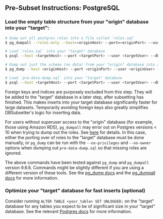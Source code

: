 ## Pre-Subset Instructions: PostgreSQL

### Load the empty table structure from your "origin" database into your "target":

```bash
# Dump out all postgres roles into a file called `roles.sql`
$ pg_dumpall --roles-only --host=<originHost> --port=<originPort> --username=<originUser> --database=<originDb> --file roles.sql

# Load `roles.sql` into your "target" database
$ psql --host <targetHost> --port <targetPort> --user <targetUser> --dbname <targetDb> --file roles.sql

# Dump out just the schema (no data) from your "origin" database into a file called `pre-data-dump.sql`
$ pg_dump --host <originHost> --port <originPort> --user <originUser> --dbname <originDbName> --section pre-data --file pre-data-dump.sql

# Load `pre-data-dump.sql` into your "target" database
$ psql --host <targetHost> --port <targetPort> --user <targetUser> --dbname <targetDb> --file pre-data-dump.sql
```

Foreign keys and indices are purposely excluded from this step. They will be added to the "target" database in a later step, after subsetting has finished. This makes inserts into your target database significantly faster for large datasets. Temporarily avoiding foreign keys also greatly simplifies DBSubsetter's logic for inserting data.

For users without superuser access to the "origin" database (for example, those using Amazon RDS), `pg_dumpall` may error out on Postgres versions < 10 when trying to dump out the roles. See [here](http://www.thatguyfromdelhi.com/2016/12/custom-pgdumpall-now-works-with-aws.html) for details.
In this case, either the porting over of roles to the "target" database must be done manually, or `pg_dump` can be run with the `--no-privileges` and `--no-owner` options when dumping out `pre-data-dump.sql` so that missing roles are ignored.

The above commands have been tested against `pg_dump` and `pg_dumpall` version 9.6.6. Commands might be slightly different if you are using a different version of these tools. See the [pg_dump docs](https://www.postgresql.org/docs/current/static/app-pg-dumpall.html) and the [pg_dumpall docs](https://www.postgresql.org/docs/current/static/app-pg-dumpall.html) for more information.


### Optimize your "target" database for fast inserts (optional)

Consider running `ALTER TABLE <your_table> SET UNLOGGED;` on the "target" database for any tables you expect to be of significant size in your "target" database. See the relevant [Postgres docs](https://www.postgresql.org/docs/9.6/static/sql-createtable.html#SQL-CREATETABLE-UNLOGGED) for more information.
